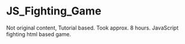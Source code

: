 # JS_Fighting_Game
Not original content, Tutorial based. 
Took approx. 8 hours.
JavaScript fighting html based game.
